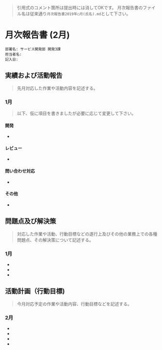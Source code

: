 > 引用式のコメント箇所は提出時には消してOKです。
> 月次報告書のファイル名は従来通り`月次報告書2019年○月(氏名).md`として下さい。

# 月次報告書 (2月)

```
部署名: サービス開発部 開発3課
担当者名:
記入日:
```

## 実績および活動報告
> 先月対応した作業や活動内容を記述する。
### 1月
> 以下、仮に項目を書きましたが必要に応じて変更して下さい。
#### 開発
*

#### レビュー
*

#### 問い合わせ対応
*

#### その他
*


## 問題点及び解決策
> 対応した作業や活動、行動目標などの遂行上及びその他の業務上での各種問題点、その解決策について記述する。
### 1月
*
*
*


## 活動計画（行動目標)
> 今月対応予定の作業や活動内容、行動目標などを記述する。
### 2月
*
*
*
*
